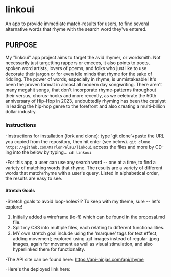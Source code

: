 # linkoui
An app to provide immediate match-results for users, to find several alternative words that rhyme with the search word they've entered.

## PURPOSE
My "linkoui" app project aims to target the avid rhymer, or wordsmith. Not necessarily just targetting rappers or emcees, it also points to poets, spoken word artists, lovers of poems, and folks who just like to use decorate their jargon or for even idle minds that rhyme for the sake of riddling. The power of words, especially in rhyme, is unmistakeable! It's been the proven format in almost all modern day songwriting. There aren't many megahit songs, that don't incorporate rhyme-patterns throughout their versus, chorus-hooks and more recently, as we celebrate the 50th anniversary of Hip-Hop in 2023, undoubtedly rhyming has been the catalyst in leading the hip-hop genre to the forefront and also creating a multi-billion dollar industry. 

### Instructions

-Instructions for installation (fork and clone): type 'git clone'+paste the URL you copied from the repository, then hit enter (see below).
```git clone https://github.com/MarlonPelau/linkoui``` 
access the files and more by CD-ing into the below by typing...
```cd linkoui```

-For this app, a user can use any search word -- one at a time, to find a variety of matching words that rhyme. The results are a variety of different words that match/rhyme with a user's query. Listed in alphabetical order, the results are easy to see.

#### Stretch Goals

-Stretch goals to avoid loop-holes?!? To keep with my theme, sure -- let's explore!
1. Initially added a wireframe (lo-fi) which can be found in the proposal.md file.
2. Split my CSS into multiple files, each relating to different functionailities.
3. MY own stretch goal include using the 'marquee' tags for text effect, adding movement; explored using .gif images instead of regular .jpeg images, again for movement as well as visual stimulation, and also hyperlinked them for functionality.

-The API site can be found here: https://api-ninjas.com/api/rhyme

-Here's the deployed link here: 



